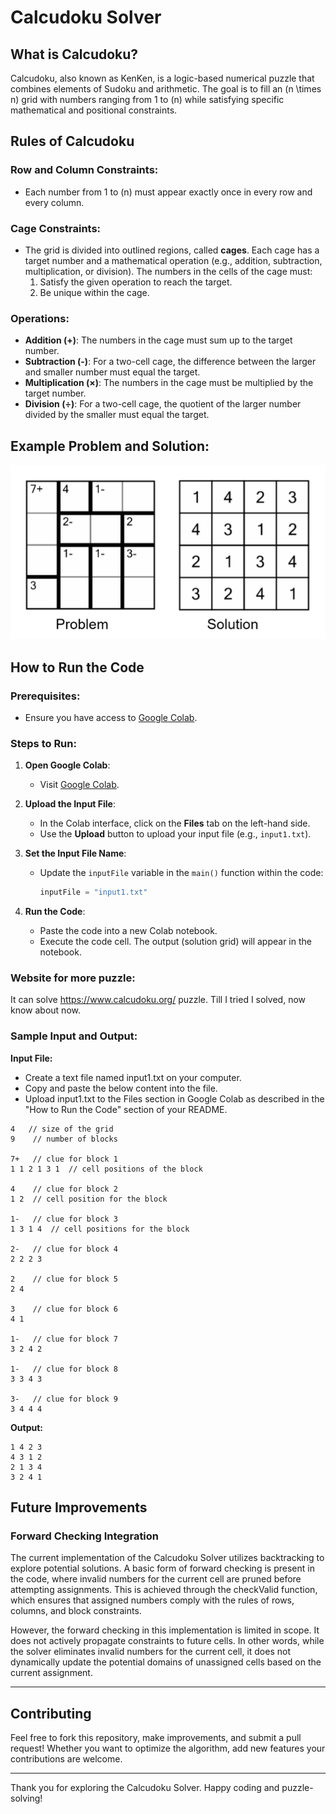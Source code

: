 # Calcudoku Solver

## What is Calcudoku?

Calcudoku, also known as KenKen, is a logic-based numerical puzzle that combines elements of Sudoku and arithmetic. The goal is to fill an \(n \times n\) grid with numbers ranging from 1 to \(n\) while satisfying specific mathematical and positional constraints.

## Rules of Calcudoku

### Row and Column Constraints:
- Each number from 1 to \(n\) must appear exactly once in every row and every column.

### Cage Constraints:
- The grid is divided into outlined regions, called **cages**. Each cage has a target number and a mathematical operation (e.g., addition, subtraction, multiplication, or division). The numbers in the cells of the cage must:
  1. Satisfy the given operation to reach the target.
  2. Be unique within the cage.

### Operations:
- **Addition (+)**: The numbers in the cage must sum up to the target number.
- **Subtraction (-)**: For a two-cell cage, the difference between the larger and smaller number must equal the target.
- **Multiplication (×)**: The numbers in the cage must be multiplied by the target number.
- **Division (÷)**: For a two-cell cage, the quotient of the larger number divided by the smaller must equal the target.

## Example Problem and Solution:

![Calcudoku Example](img.png)


## How to Run the Code

### Prerequisites:
- Ensure you have access to [Google Colab](https://colab.research.google.com/).

### Steps to Run:
1. **Open Google Colab**:
   - Visit [Google Colab](https://colab.research.google.com/).

2. **Upload the Input File**:
   - In the Colab interface, click on the **Files** tab on the left-hand side.
   - Use the **Upload** button to upload your input file (e.g., `input1.txt`).

3. **Set the Input File Name**:
   - Update the `inputFile` variable in the `main()` function within the code:
     ```python
     inputFile = "input1.txt"
     ```

4. **Run the Code**:
   - Paste the code into a new Colab notebook.
   - Execute the code cell. The output (solution grid) will appear in the notebook.

### Website for more puzzle:
It can solve https://www.calcudoku.org/  puzzle. Till I tried I solved, now know about now.

### Sample Input and Output:
**Input File:**
- Create a text file named input1.txt on your computer.
- Copy and paste the below content into the file.
- Upload input1.txt to the Files section in Google Colab as described in the "How to Run the Code" section of your README.
```
4   // size of the grid
9    // number of blocks

7+   // clue for block 1
1 1 2 1 3 1  // cell positions of the block

4    // clue for block 2
1 2  // cell position for the block

1-   // clue for block 3
1 3 1 4  // cell positions for the block

2-   // clue for block 4
2 2 2 3

2    // clue for block 5
2 4

3    // clue for block 6
4 1

1-   // clue for block 7
3 2 4 2

1-   // clue for block 8
3 3 4 3

3-   // clue for block 9
3 4 4 4
```

**Output:**
```
1 4 2 3
4 3 1 2
2 1 3 4
3 2 4 1
```

## Future Improvements

### Forward Checking Integration

The current implementation of the Calcudoku Solver utilizes backtracking to explore potential solutions. A basic form of forward checking is present in the code, where invalid numbers for the current cell are pruned before attempting assignments. This is achieved through the checkValid function, which ensures that assigned numbers comply with the rules of rows, columns, and block constraints.

However, the forward checking in this implementation is limited in scope. It does not actively propagate constraints to future cells. In other words, while the solver eliminates invalid numbers for the current cell, it does not dynamically update the potential domains of unassigned cells based on the current assignment.

---

## Contributing

Feel free to fork this repository, make improvements, and submit a pull request! Whether you want to optimize the algorithm, add new features your contributions are welcome.

---

Thank you for exploring the Calcudoku Solver. Happy coding and puzzle-solving!
